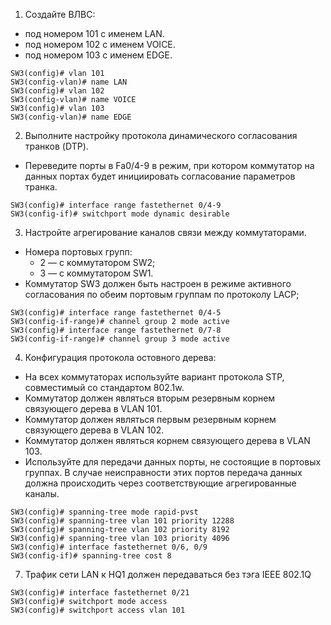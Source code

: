 1. Создайте ВЛВС: 
  - под номером 101 с именем LAN.
  - под номером 102 с именем VOICE.
  - под номером 103 с именем EDGE.
```
SW3(config)# vlan 101
SW3(config-vlan)# name LAN
SW3(config)# vlan 102
SW3(config-vlan)# name VOICE
SW3(config)# vlan 103
SW3(config-vlan)# name EDGE
```

2. Выполните настройку протокола динамического согласования транков (DTP). 
  - Переведите порты в Fa0/4-9 в режим, при котором коммутатор на данных портах будет инициировать согласование параметров транка.
```
SW3(config)# interface range fastethernet 0/4-9
SW3(config-if)# switchport mode dynamic desirable 
```
3. Настройте агрегирование каналов связи между коммутаторами.
  - Номера портовых групп: 
    - 2 — с коммутатором SW2;
    - 3 — с коммутатором SW1.
  - Коммутатор SW3 должен быть настроен в режиме активного согласования по обеим портовым группам по протоколу LACP;
```
SW3(config)# interface range fastethernet 0/4-5
SW3(config-if-range)# channel group 2 mode active
SW3(config)# interface range fastethernet 0/7-8
SW3(config-if-range)# channel group 3 mode active
```
4. Конфигурация протокола остовного дерева:
  - На всех коммутаторах используйте вариант протокола STP, совместимый со стандартом 802.1w.
  - Коммутатор должен являться вторым резервным корнем связующего дерева в VLAN 101.
  - Коммутатор должен являться первым резервным корнем связующего дерева в VLAN 102.
  - Коммутатор должен являться корнем связующего дерева в VLAN 103.
  - Используйте для передачи данных порты, не состоящие в портовых группах. В случае неисправности этих портов передача данных должна происходить через соответствующие агрегированные каналы.
```
SW3(config)# spanning-tree mode rapid-pvst
SW3(config)# spanning-tree vlan 101 priority 12288
SW3(config)# spanning-tree vlan 102 priority 8192
SW3(config)# spanning-tree vlan 103 priority 4096
SW3(config)# interface fastethernet 0/6, 0/9
SW3(config-if)# spanning-tree cost 8
```
7. Трафик сети LAN к HQ1 должен передаваться без тэга IEEE 802.1Q
```
SW3(config)# interface fastethernet 0/21
SW3(config)# switchport mode access
SW3(config)# switchport access vlan 101
```